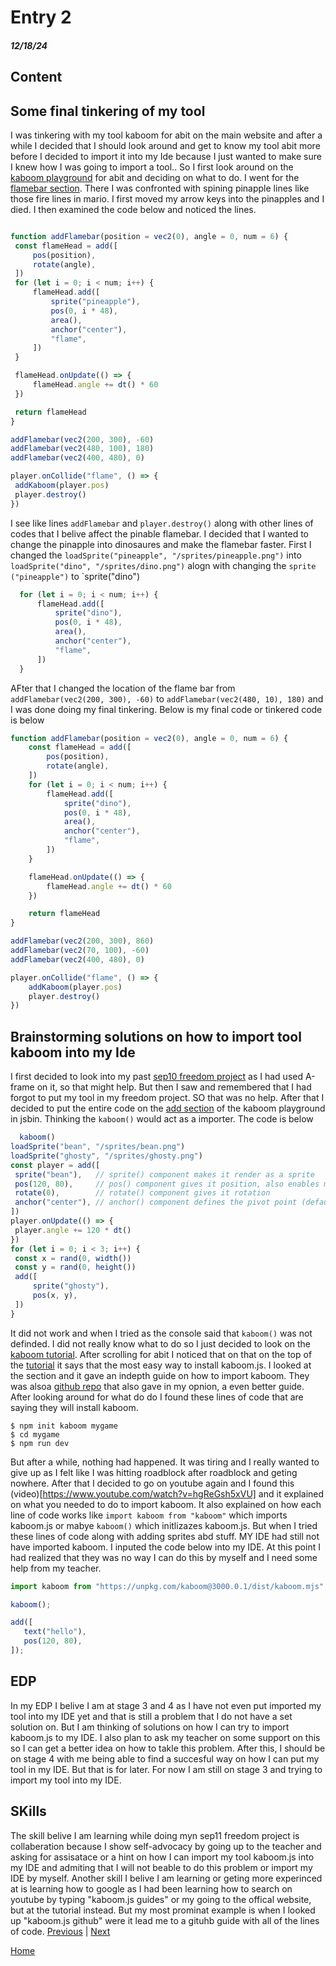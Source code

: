 # Entry 2
##### 12/18/24

## Content

   ## Some final tinkering of my tool
   I was tinkering with my tool kaboom for abit on the main website and after a while I decided that I should look around and get to know my tool abit more before I decided to import it into my Ide because I just wanted to make sure I knew how I was going to import a tool.. So I first look around on the [kaboom playground]() for abit and deciding on what to do. I went for the [flamebar section](https://kaboomjs.com/play?example=flamebar). There I was confronted with spining pinapple lines like those fire lines in mario. I first moved my arrow keys into the pinapples and I died. I then examined the code below and noticed the lines.
   ````js

function addFlamebar(position = vec2(0), angle = 0, num = 6) {
	const flameHead = add([
		pos(position),
		rotate(angle),
	])
	for (let i = 0; i < num; i++) {
		flameHead.add([
			sprite("pineapple"),
			pos(0, i * 48),
			area(),
			anchor("center"),
			"flame",
		])
	}

	flameHead.onUpdate(() => {
		flameHead.angle += dt() * 60
	})

	return flameHead
}

addFlamebar(vec2(200, 300), -60)
addFlamebar(vec2(480, 100), 180)
addFlamebar(vec2(400, 480), 0)

player.onCollide("flame", () => {
	addKaboom(player.pos)
	player.destroy()
})
   ````
  I see like lines `addFlamebar` and `player.destroy()` along with other lines of codes that I belive affect the pinable flamebar. I decided that I wanted to change the pinapple into dinosaures and make the flamebar faster. First I changed the `loadSprite("pineapple", "/sprites/pineapple.png")` into `loadSprite("dino", "/sprites/dino.png")` alogn with changing the `sprite ("pineapple")` to `sprite("dino")
  ````js
    for (let i = 0; i < num; i++) {
		flameHead.add([
			sprite("dino"),
			pos(0, i * 48),
			area(),
			anchor("center"),
			"flame",
		])
	}
  ````
AFter that I changed the location of the flame bar from `addFlamebar(vec2(200, 300), -60)` to `addFlamebar(vec2(480, 10), 180)` and I was done doing my final tinkering. Below is my final code or tinkered code is below
````js
function addFlamebar(position = vec2(0), angle = 0, num = 6) {
	const flameHead = add([
		pos(position),
		rotate(angle),
	])
	for (let i = 0; i < num; i++) {
		flameHead.add([
			sprite("dino"),
			pos(0, i * 48),
			area(),
			anchor("center"),
			"flame",
		])
	}

	flameHead.onUpdate(() => {
		flameHead.angle += dt() * 60
	})

	return flameHead
}

addFlamebar(vec2(200, 300), 860)
addFlamebar(vec2(70, 100), -60)
addFlamebar(vec2(400, 480), 0)

player.onCollide("flame", () => {
	addKaboom(player.pos)
	player.destroy()
})
````
   ## Brainstorming solutions on how to import tool kaboom into my Ide
   I first decided to look into my past [sep10 freedom project](https://github.com/fatjond0413/sep10-freedom-project/blob/main/index.html) as I had used A-frame on it, so that might help. But then I saw and remembered that I had forgot to put my tool in my freedom project. SO that was no help. After that I decided to put the entire code on the [add section](https://kaboomjs.com/play?example=add) of the kaboom playground in jsbin. Thinking the `kaboom()` would act as a importer. The code is below
   ````js
     kaboom()
loadSprite("bean", "/sprites/bean.png")
loadSprite("ghosty", "/sprites/ghosty.png")
const player = add([
	sprite("bean"),   // sprite() component makes it render as a sprite
	pos(120, 80),     // pos() component gives it position, also enables movement
	rotate(0),        // rotate() component gives it rotation
	anchor("center"), // anchor() component defines the pivot point (defaults to "topleft")
])
player.onUpdate(() => {
	player.angle += 120 * dt()
})
for (let i = 0; i < 3; i++) {
	const x = rand(0, width())
	const y = rand(0, height())
	add([
		sprite("ghosty"),
		pos(x, y),
	])
}
   ````

It did not work and when I tried as the console said that `kaboom()` was not definded. I did not really know what to do so I just decided to look on the [kaboom tutorial](https://kaboomjs.com/doc/setup). After scrolling for abit I noticed that on that on the top of the [tutorial](https://kaboomjs.com/doc/setup) it says that the most easy way to install kaboom.js. I looked at the section and it gave an indepth guide on how to import kaboom. They was alsoa [github repo](https://github.com/replit/kaboom?tab=readme-ov-file) that also gave in my opnion, a even better guide. After looking around for what do do I found these lines of code that are saying they will install kaboom.
````
$ npm init kaboom mygame
$ cd mygame
$ npm run dev
````
 But after a while, nothing had happened. It was tiring and I really wanted to give up as I felt like I was hitting roadblock after roadblock and geting nowhere. After that I decided to go on youtube again and I found this (video)[https://www.youtube.com/watch?v=hgReGsh5xVU] and it explained on what you needed to do to import kaboom. It also explained on how each line of code works like `import kaboom from "kaboom"` which imports kaboom.js or mabye `kaboom()` which initlizazes kaboom.js. But when I tried these lines of code along with adding sprites abd stuff. MY IDE had still not have imported kaboom. I inputed the code below into my IDE. At this point I had realized that they was no way I can do this by myself and I need some help from my teacher. 
 ````js
import kaboom from "https://unpkg.com/kaboom@3000.0.1/dist/kaboom.mjs";

kaboom();

add([
    text("hello"),
    pos(120, 80),
]);

 ````
## EDP
 In my EDP I belive I am at stage 3 and 4 as I have not even put imported my tool into my IDE yet and that is still a problem that I do not have a set solution on. But I am thinking of solutions on how I can try to import kaboom.js to my IDE. I also plan to ask my teacher on some support on this so I can get a better idea on how to takle this problem. After this, I should be on stage 4 with me being able to find a succesful way on how I can put my tool in my IDE. But that is for later. For now I am still on stage 3 and trying to import my tool into my IDE.

## SKills
The skill belive I am learning while doing myn sep11 freedom project is  collaberation because I show self-advocacy by going up to the teacher and asking for assisatace or a hint on how I can import my tool kaboom.js into my IDE and admiting that I will not beable to do this problem or import my IDE by myself. Another skill I belive I am learning or geting more experinced at is learning how to google as I had been learning how to search on youtube by typing "kaboom.js guides" or my going to the offical website, but at the tutorial instead. But my most prominat example is when I looked up "kaboom.js github" were it lead me to a gituhb guide with all of the lines of code. 
[Previous](entry01.md) | [Next](entry03.md)

[Home](../README.md)
